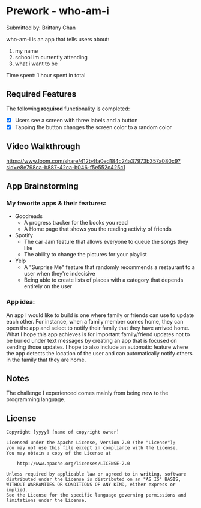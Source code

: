 # Prework - who-am-i
Submitted by: Brittany Chan

who-am-i is an app that tells users about:
1. my name
2. school im currently attending
3. what i want to be

Time spent: 1 hour spent in total

## Required Features

The following **required** functionality is completed:

- [x] Users see a screen with three labels and a button
- [x] Tapping the button changes the screen color to a random color
 
## Video Walkthrough
https://www.loom.com/share/412b4fa0ed184c24a37973b357a080c9?sid=e8e798ca-b887-42ca-b046-f5e552c425c1


## App Brainstorming 
### My favorite apps & their features: 
* Goodreads
  * A progress tracker for the books you read
  * A Home page that shows you the reading activity of friends
* Spotify
  * The car Jam feature that allows everyone to queue the songs they like
  * The ability to change the pictures for your playlist
* Yelp
  * A "Surprise Me" feature that randomly recommends a restaurant to a user when they're indecisive
  * Being able to create lists of places with a category that depends entirely on the user
### App idea: 
An app I would like to build is one where family or friends can use to update each other. For instance, 
when a family member comes home, they can open the app and select to notify their family that they have arrived home. 
What I hope this app achieves is for important family/friend updates not to be buried under text messages by creating an app
that is focused on sending those updates. I hope to also include an automatic feature where the app detects the location of the user
and can automatically notify others in the family that they are home. 

## Notes
The challenge I experienced comes mainly from being new to the programming language. 

## License

    Copyright [yyyy] [name of copyright owner]

    Licensed under the Apache License, Version 2.0 (the "License");
    you may not use this file except in compliance with the License.
    You may obtain a copy of the License at

        http://www.apache.org/licenses/LICENSE-2.0

    Unless required by applicable law or agreed to in writing, software
    distributed under the License is distributed on an "AS IS" BASIS,
    WITHOUT WARRANTIES OR CONDITIONS OF ANY KIND, either express or implied.
    See the License for the specific language governing permissions and
    limitations under the License.
